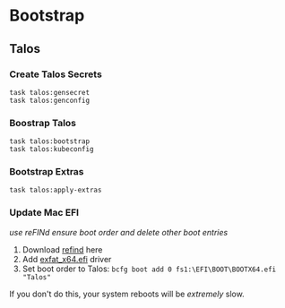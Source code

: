 # Bootstrap

## Talos

### Create Talos Secrets

```
task talos:gensecret
task talos:genconfig
```

### Boostrap Talos

```
task talos:bootstrap
task talos:kubeconfig
```

### Bootstrap Extras

```
task talos:apply-extras
```

### Update Mac EFI

_use reFINd ensure boot order and delete other boot entries_

1. Download [refind](https://sourceforge.net/projects/refind/files/0.14.0/refind-flashdrive-0.14.0.zip/download) here
2. Add [exfat_x64.efi](https://github.com/pbatard/efifs/releases/download/v1.9/exfat_x64.efi) driver
3. Set boot order to Talos: `bcfg boot add 0 fs1:\EFI\BOOT\BOOTX64.efi "Talos"`

If you don't do this, your system reboots will be _extremely_ slow.
